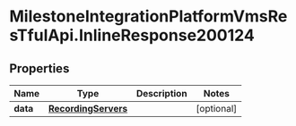 # MilestoneIntegrationPlatformVmsResTfulApi.InlineResponse200124

## Properties
Name | Type | Description | Notes
------------ | ------------- | ------------- | -------------
**data** | [**RecordingServers**](RecordingServers.md) |  | [optional] 
